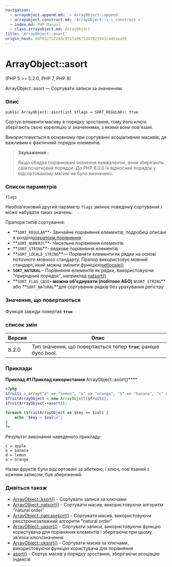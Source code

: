 ```yaml
---
navigation:
  - arrayobject.append.md: '« ArrayObject::append'
  - arrayobject.construct.md: 'ArrayObject::\_\_construct »'
  - index.md: PHP Manual
  - class.arrayobject.md: ArrayObject
title: 'ArrayObject::asort'
origin_hash: ddf652f5224dc9f1fa9671347921941ca401ea50
---
```

# ArrayObject::asort

(PHP 5 >= 5.2.0, PHP 7, PHP 8)

ArrayObject::asort — Сортувати записи за значенням

### Опис

```methodsynopsis
public ArrayObject::asort(int $flags = SORT_REGULAR): true
```

Сортує елементи масиву в порядку зростання, тому його ключі зберігають свою кореляцію зі значеннями, з якими вони пов'язані.

Використовується в основному при сортуванні асоціативних масивів, де важливим є фактичний порядок елементів.

> **Зауваження** :
> 
> Якщо обидва порівнювані значення еквівалентні, вони зберігають свій початковий порядок. До PHP 8.0.0 їх відносний порядок у відсортованому масиві не було визначено.

### Список параметрів

`flags`

Необов'язковий другий параметр `flags` змінює поведінку сортування і може набувати таких значень:

Прапори типів сортування:

-   \*\*`SORT_REGULAR`\*\*- Звичайне порівняння елементів; подробиці описані в розділі[оператори порівняння](language.operators.comparison.md)
-   \*\*`SORT_NUMERIC`\*\*- Чисельне порівняння елементів
-   \*\*`SORT_STRING`\*\*- рядкове порівняння елементів
-   \*\*`SORT_LOCALE_STRING`\*\*— Порівняти елементи як рядки на основі поточного мовного стандарту. Прапор використовує мовний стандарт, який можна змінити функцією[setlocale()](function.setlocale.md)
-   **`SORT_NATURAL`** - Порівняння елементів як рядки, використовуючи "природний порядок", наприклад [natsort()](function.natsort.md)
-   \*\*`SORT_FLAG_CASE`**\- можна об'єднувати (побітове АБО) з**`SORT_STRING`** або **`SORT_NATURAL`\*\*для сортування рядків без урахування регістру

### Значення, що повертаються

Функція завжди повертає **`true`**

### список змін

| Версия | Опис |
| --- | --- |
| 8.2.0 | Тип значення, що повертається тепер **`true`**; раніше було bool. |

### Приклади

**Приклад #1 Приклад використання** ArrayObject::asort()\*\*\*\*

```php
<?php
$fruits = array("d" => "lemon", "a" => "orange", "b" => "banana", "c" => "apple");
$fruitArrayObject = new ArrayObject($fruits);
$fruitArrayObject->asort();

foreach ($fruitArrayObject as $key => $val) {
    echo "$key = $val\n";
}
?>
```

Результат виконання наведеного прикладу:

```
c = apple
b = banana
d = lemon
a = orange
```

Назви фруктів були відсортовані за абеткою, і ключ, пов'язаний з кожним записом, був збережений.

### Дивіться також

-   [ArrayObject::ksort()](arrayobject.ksort.md) \- Сортувати записи за ключами
-   [ArrayObject::natsort()](arrayobject.natsort.md) - Сортувати масив, використовуючи алгоритм "natural order"
-   [ArrayObject::natcasesort()](arrayobject.natcasesort.md) - Сортувати масив, використовуючи реєстронезалежний алгоритм "natural order"
-   [ArrayObject::uasort()](arrayobject.uasort.md) \- Сортувати записи, використовуючи функцію користувача для порівняння елементів і зберігаючи при цьому зв'язок ключ/значення
-   [ArrayObject::uksort()](arrayobject.uksort.md) \- Сортувати масив за ключами, використовуючи функцію користувача для порівняння
-   [asort()](function.asort.md) \- Сортує масив у порядку зростання, зберігаючи асоціацію індексів
